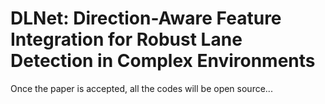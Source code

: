# DLNet: Direction-Aware Feature Integration for Robust Lane Detection in Complex Environments

Once the paper is accepted, all the codes will be open source...
